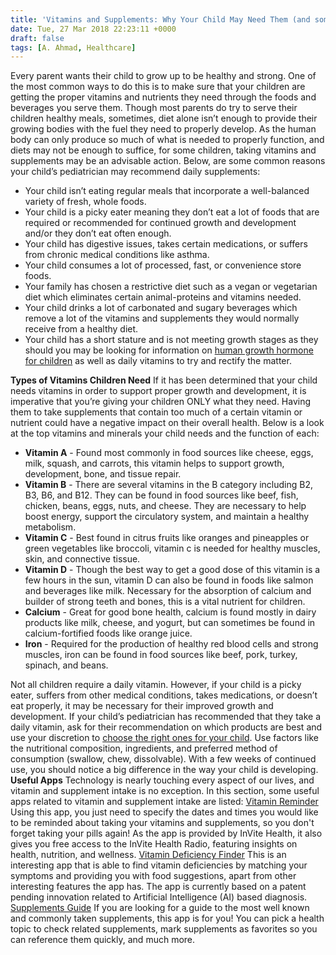 ```yaml
---
title: 'Vitamins and Supplements: Why Your Child May Need Them (and some useful apps)'
date: Tue, 27 Mar 2018 22:23:11 +0000
draft: false
tags: [A. Ahmad, Healthcare]
---
```


Every parent wants their child to grow up to be healthy and strong. One of the most common ways to do this is to make sure that your children are getting the proper vitamins and nutrients they need through the foods and beverages you serve them. Though most parents do try to serve their children healthy meals, sometimes, diet alone isn’t enough to provide their growing bodies with the fuel they need to properly develop. As the human body can only produce so much of what is needed to properly function, and diets may not be enough to suffice, for some children, taking vitamins and supplements may be an advisable action. Below, are some common reasons your child’s pediatrician may recommend daily supplements:

*   Your child isn’t eating regular meals that incorporate a well-balanced variety of fresh, whole foods.
*   Your child is a picky eater meaning they don’t eat a lot of foods that are required or recommended for continued growth and development and/or they don’t eat often enough.
*   Your child has digestive issues, takes certain medications, or suffers from chronic medical conditions like asthma.
*   Your child consumes a lot of processed, fast, or convenience store foods.
*   Your family has chosen a restrictive diet such as a vegan or vegetarian diet which eliminates certain animal-proteins and vitamins needed.
*   Your child drinks a lot of carbonated and sugary beverages which remove a lot of the vitamins and supplements they would normally receive from a healthy diet.
*   Your child has a short stature and is not meeting growth stages as they should you may be looking for information on [human growth hormone for children](https://www.healthy-height.com/blogs/growth-nutrition-guide/human-growth-hormone-for-children-facts-healthy-height) as well as daily vitamins to try and rectify the matter.

**Types of Vitamins Children Need** If it has been determined that your child needs vitamins in order to support proper growth and development, it is imperative that you’re giving your children ONLY what they need. Having them to take supplements that contain too much of a certain vitamin or nutrient could have a negative impact on their overall health. Below is a look at the top vitamins and minerals your child needs and the function of each:

*   **Vitamin A** \- Found most commonly in food sources like cheese, eggs, milk, squash, and carrots, this vitamin helps to support growth, development, bone, and tissue repair.
*   **Vitamin B** \- There are several vitamins in the B category including B2, B3, B6, and B12. They can be found in food sources like beef, fish, chicken, beans, eggs, nuts, and cheese. They are necessary to help boost energy, support the circulatory system, and maintain a healthy metabolism.
*   **Vitamin C** \- Best found in citrus fruits like oranges and pineapples or green vegetables like broccoli, vitamin c is needed for healthy muscles, skin, and connective tissue.
*   **Vitamin D** \- Though the best way to get a good dose of this vitamin is a few hours in the sun, vitamin D can also be found in foods like salmon and beverages like milk. Necessary for the absorption of calcium and builder of strong teeth and bones, this is a vital nutrient for children.
*   **Calcium** \- Great for good bone health, calcium is found mostly in dairy products like milk, cheese, and yogurt, but can sometimes be found in calcium-fortified foods like orange juice.
*   **Iron** \- Required for the production of healthy red blood cells and strong muscles, iron can be found in food sources like beef, pork, turkey, spinach, and beans.

Not all children require a daily vitamin. However, if your child is a picky eater, suffers from other medical conditions, takes medications, or doesn’t eat properly, it may be necessary for their improved growth and development. If your child’s pediatrician has recommended that they take a daily vitamin, ask for their recommendation on which products are best and use your discretion to [choose the right ones for your child](https://www.livestrong.com/article/100420-childrens-vitamins/). Use factors like the nutritional composition, ingredients, and preferred method of consumption (swallow, chew, dissolvable). With a few weeks of continued use, you should notice a big difference in the way your child is developing. **Useful Apps** Technology is nearly touching every aspect of our lives, and vitamin and supplement intake is no exception. In this section, some useful apps related to vitamin and supplement intake are listed: [Vitamin Reminder](https://itunes.apple.com/ca/app/vitamin-reminder/id586114644?mt=8) Using this app, you just need to specify the dates and times you would like to be reminded about taking your vitamins and supplements, so you don't forget taking your pills again! As the app is provided by InVite Health, it also gives you free access to the InVite Health Radio, featuring insights on health, nutrition, and wellness. [Vitamin Deficiency Finder](https://play.google.com/store/apps/details?id=com.yantramind.vitamindeficiencyfinder.free&hl=en) This is an interesting app that is able to find vitamin deficiencies by matching your symptoms and providing you with food suggestions, apart from other interesting features the app has. The app is currently based on a patent pending innovation related to Artificial Intelligence (AI) based diagnosis. [Supplements Guide](https://itunes.apple.com/us/app/supplements-guide/id407580539?mt=8) If you are looking for a guide to the most well known and commonly taken supplements, this app is for you! You can pick a health topic to check related supplements, mark supplements as favorites so you can reference them quickly, and much more.
